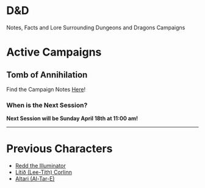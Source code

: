 # D&D
Notes, Facts and Lore Surrounding Dungeons and Dragons Campaigns

# Active Campaigns
## Tomb of Annihilation
Find the Campaign Notes [Here](notes/campaign_notes-Tomb_of_Annihilation.md)!
### When is the Next Session?
**Next Session will be Sunday April 18th at 11:00 am!**

---

# Previous Characters
- [Redd the Illuminator](notes/redd_character_notes.md)
- [Lítið (Lee-Tith) Corlinn](notes/lt_character_notes.md)
- [Altari  (Al-Tar-E)](notes/at_character_notes.md)
